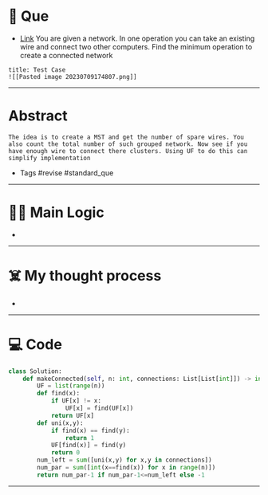 # 🧩 Que
- [Link](https://leetcode.com/problems/number-of-operations-to-make-network-connected/)
You are given a network. In one operation you can take an existing wire and connect two other computers. Find the minimum operation to create a connected network
```ad-question
title: Test Case
![[Pasted image 20230709174807.png]]
```

---
# Abstract
```ad-abstract
The idea is to create a MST and get the number of spare wires. You also count the total number of such grouped network. Now see if you have enough wire to connect there clusters. Using UF to do this can simplify implementation
```

- Tags #revise #standard_que 
--- 
# 🕵️‍♂️ Main Logic
- 

---
# ☠️ My thought process
- 
---

# 💻 Code
```python
class Solution:
    def makeConnected(self, n: int, connections: List[List[int]]) -> int:
        UF = list(range(n))
        def find(x):
            if UF[x] != x:
                UF[x] = find(UF[x])
            return UF[x]
        def uni(x,y):
            if find(x) == find(y):
                return 1
            UF[find(x)] = find(y)
            return 0
        num_left = sum([uni(x,y) for x,y in connections])
        num_par = sum([int(x==find(x)) for x in range(n)])
        return num_par-1 if num_par-1<=num_left else -1
```
---
